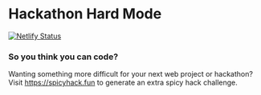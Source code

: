 # Hackathon Hard Mode

[![Netlify Status](https://api.netlify.com/api/v1/badges/83d7e975-bc75-4be5-9760-15c1bf3cfd3a/deploy-status)](https://app.netlify.com/sites/sa-slotmachine/deploys)

### So you think you can code?

Wanting something more difficult for your next web project or hackathon?
Visit https://spicyhack.fun to generate an extra spicy hack challenge.


